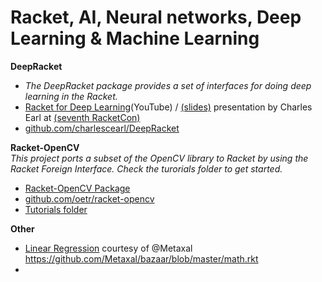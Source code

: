 # Racket, AI,  Neural networks, Deep Learning & Machine Learning

**DeepRacket**  
* _The DeepRacket package provides a set of interfaces for doing deep learning in the Racket._
* [Racket for Deep Learning](https://youtu.be/ijS4hrtMTAc)(YouTube) / [(slides)](http://con.racket-lang.org/2017/earl.pdf) presentation by Charles Earl at [(seventh RacketCon)](http://con.racket-lang.org/2017/)
* [github.com/charlescearl/DeepRacket](https://github.com/charlescearl/DeepRacket)

**Racket-OpenCV**  
_This project ports a subset of the OpenCV library to Racket by using the Racket Foreign Interface. Check the turorials folder to get started._  
* [Racket-OpenCV Package](https://pkgs.racket-lang.org/package/opencv)
* [github.com/oetr/racket-opencv](https://github.com/oetr/racket-opencv)
* [Tutorials folder](https://github.com/oetr/racket-opencv/tree/master/tutorials)

**Other** 
* [Linear Regression](https://gist.github.com/spdegabrielle/f28cd93ffca4e3086d2ab0bd66bd802d) courtesy of @Metaxal  <https://github.com/Metaxal/bazaar/blob/master/math.rkt>
* 
